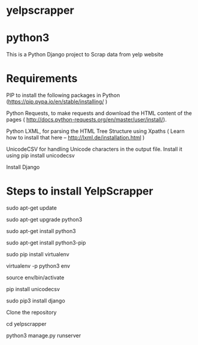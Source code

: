 # yelpscrapper

# python3
This is a Python Django project to Scrap data from yelp website

# Requirements


PIP to install the following packages in Python (https://pip.pypa.io/en/stable/installing/ )

Python Requests, to make requests and download the HTML content of the pages ( http://docs.python-requests.org/en/master/user/install/).

Python LXML, for parsing the HTML Tree Structure using Xpaths ( Learn how to install that here – http://lxml.de/installation.html )

UnicodeCSV for handling Unicode characters in the output file. Install it using pip install unicodecsv

Install Django


# Steps to install YelpScrapper

sudo apt-get update

sudo apt-get upgrade python3

sudo apt-get install python3

sudo apt-get install python3-pip

sudo pip install virtualenv

virtualenv -p python3 env

source env/bin/activate

pip install unicodecsv

sudo pip3 install django

Clone the repository

cd yelpscrapper

python3 manage.py runserver 


